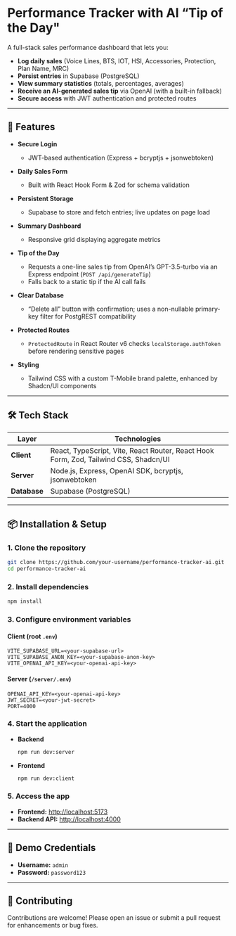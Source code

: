 # Performance Tracker with AI “Tip of the Day"

A full-stack sales performance dashboard that lets you:

* **Log daily sales** (Voice Lines, BTS, IOT, HSI, Accessories, Protection, Plan Name, MRC)
* **Persist entries** in Supabase (PostgreSQL)
* **View summary statistics** (totals, percentages, averages)
* **Receive an AI-generated sales tip** via OpenAI (with a built-in fallback)
* **Secure access** with JWT authentication and protected routes

---

## 🚀 Features

* **Secure Login**
  * JWT-based authentication (Express + bcryptjs + jsonwebtoken)

* **Daily Sales Form**
  * Built with React Hook Form & Zod for schema validation

* **Persistent Storage**
  * Supabase to store and fetch entries; live updates on page load

* **Summary Dashboard**
  * Responsive grid displaying aggregate metrics

* **Tip of the Day**
  * Requests a one-line sales tip from OpenAI’s GPT-3.5-turbo via an Express endpoint (`POST /api/generateTip`)
  * Falls back to a static tip if the AI call fails

* **Clear Database**
  * “Delete all” button with confirmation; uses a non-nullable primary-key filter for PostgREST compatibility

* **Protected Routes**
  * `ProtectedRoute` in React Router v6 checks `localStorage.authToken` before rendering sensitive pages

* **Styling**
  * Tailwind CSS with a custom T-Mobile brand palette, enhanced by Shadcn/UI components

---

## 🛠 Tech Stack

| Layer        | Technologies                                                                         |
| ------------ | ------------------------------------------------------------------------------------ |
| **Client**   | React, TypeScript, Vite, React Router, React Hook Form, Zod, Tailwind CSS, Shadcn/UI |
| **Server**   | Node.js, Express, OpenAI SDK, bcryptjs, jsonwebtoken                                 |
| **Database** | Supabase (PostgreSQL)                                                                |

---

## 📦 Installation & Setup

### 1. Clone the repository

```bash
git clone https://github.com/your-username/performance-tracker-ai.git
cd performance-tracker-ai
```

### 2. Install dependencies

```bash
npm install
```

### 3. Configure environment variables

#### Client (root `.env`)
```env
VITE_SUPABASE_URL=<your-supabase-url>
VITE_SUPABASE_ANON_KEY=<your-supabase-anon-key>
VITE_OPENAI_API_KEY=<your-openai-api-key>
```

#### Server (`/server/.env`)
```env
OPENAI_API_KEY=<your-openai-api-key>
JWT_SECRET=<your-jwt-secret>
PORT=4000
```

### 4. Start the application

* **Backend**
  ```bash
  npm run dev:server
  ```

* **Frontend**
  ```bash
  npm run dev:client
  ```

### 5. Access the app

* **Frontend:** [http://localhost:5173](http://localhost:5173)
* **Backend API:** [http://localhost:4000](http://localhost:4000)

---

## 👤 Demo Credentials

* **Username:** `admin`
* **Password:** `password123`

---

## 🤝 Contributing

Contributions are welcome! Please open an issue or submit a pull request for enhancements or bug fixes.